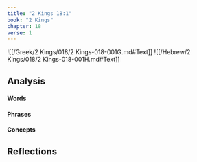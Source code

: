 ```yaml
---
title: "2 Kings 18:1"
book: "2 Kings"
chapter: 18
verse: 1
---
```

![[/Greek/2 Kings/018/2 Kings-018-001G.md#Text]]
![[/Hebrew/2 Kings/018/2 Kings-018-001H.md#Text]]

## Analysis

#### Words

#### Phrases

#### Concepts

## Reflections
